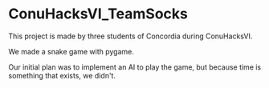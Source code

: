# ConuHacksVI_TeamSocks
This project is made by three students of Concordia during ConuHacksVI.

We made a snake game with pygame.

Our initial plan was to implement an AI to play the game, but because time is something that exists, we didn't.
